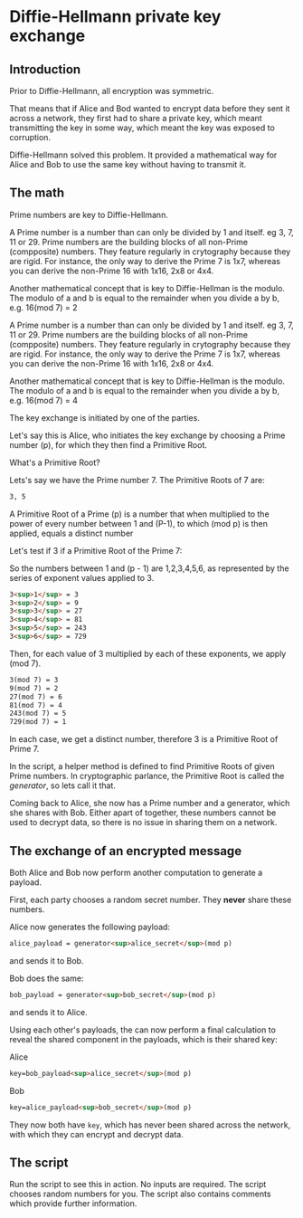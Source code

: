 # Diffie-Hellmann private key exchange

## Introduction

Prior to Diffie-Hellmann, all encryption was symmetric.

That means that if Alice and Bod wanted to encrypt data before they sent it across a network, they first had to share a 
private key, which meant transmitting the key in some way, which meant the key was exposed to corruption.

Diffie-Hellmann solved this problem. It provided a mathematical way for Alice and Bob to use the same key 
without having to transmit it.


## The math

Prime numbers are key to Diffie-Hellmann.

A Prime number is a number than can only be divided by 1 and itself. eg 3, 7, 11 or 29. Prime numbers are the building 
blocks of all non-Prime (compposite) numbers. They feature regularly in crytography because they are rigid. 
For instance, the only way to derive the Prime 7 is 1x7, whereas you can derive the non-Prime 16 with 1x16, 2x8 or 4x4.

Another mathematical concept that is key to Diffie-Hellman is the modulo. The modulo of a and b is equal to the remainder 
when you divide a by b, e.g. 16(mod 7) = 2 

A Prime number is a number than can only be divided by 1 and itself. eg 3, 7, 11 or 29. Prime numbers are the building blocks of all non-Prime (compposite) numbers. They feature regularly in crytography because they are rigid. For instance, the only way to derive the Prime 7 is 1x7, whereas you can derive the non-Prime 16 with 1x16, 2x8 or 4x4.

Another mathematical concept that is key to Diffie-Hellman is the modulo. The modulo of a and b is equal to the remainder when you divide a by b, e.g. 16(mod 7) = 4 

The key exchange is initiated by one of the parties.

Let's say this is Alice, who initiates the key exchange by choosing a Prime number (p), for which they then find a Primitive Root.

What's a Primitive Root?

Lets's say we have the Prime number 7. The Primitive Roots of 7 are:
```bash
3, 5
```

A Primitive Root of a Prime (p) is a number that when multiplied to the power of every number between 1 and (P-1), 
to which (mod p) is then applied, equals a distinct number

Let's test if 3 if a Primitive Root of the Prime 7:

So the numbers between 1 and (p - 1) are 1,2,3,4,5,6, as represented by the series of exponent values applied to 3.

```markdown
3<sup>1</sup> = 3
3<sup>2</sup> = 9
3<sup>3</sup> = 27
3<sup>4</sup> = 81
3<sup>5</sup> = 243
3<sup>6</sup> = 729
```

Then, for each value of 3 multiplied by each of these exponents, we apply (mod 7).

```markdown
3(mod 7) = 3
9(mod 7) = 2
27(mod 7) = 6
81(mod 7) = 4
243(mod 7) = 5
729(mod 7) = 1
```

In each case, we get a distinct number, therefore 3 is a Primitive Root of Prime 7. 

In the script, a helper method is defined to find Primitive Roots of given Prime numbers. In cryptographic parlance, 
the Primitive Root is called the *generator*, so lets call it that.

Coming back to Alice, she now has a Prime number and a generator, which she shares with Bob. Either apart of together, 
these numbers cannot be used to decrypt data, so there is no issue in sharing them on a network. 

## The exchange of an encrypted message

Both Alice and Bob now perform another computation to generate a payload.

First, each party chooses a random secret number. They **never** share these numbers.

Alice now generates the following payload:

```markdown
alice_payload = generator<sup>alice_secret</sup>(mod p)
```
 and sends it to Bob.
 
 Bob does the same:
```markdown
bob_payload = generator<sup>bob_secret</sup>(mod p)
```
and sends it to Alice.

Using each other's payloads, the can now perform a final calculation to reveal the shared component in the payloads, which is their shared key:

Alice
```markdown
key=bob_payload<sup>alice_secret</sup>(mod p)
```
 
Bob
```markdown
key=alice_payload<sup>bob_secret</sup>(mod p)
```

They now both have `key`, which has never been shared across the network, with which they can encrypt and decrypt data.

## The script

Run the script to see this in action. No inputs are required. The script chooses random numbers for you. 
The script also contains comments which provide further information.
 